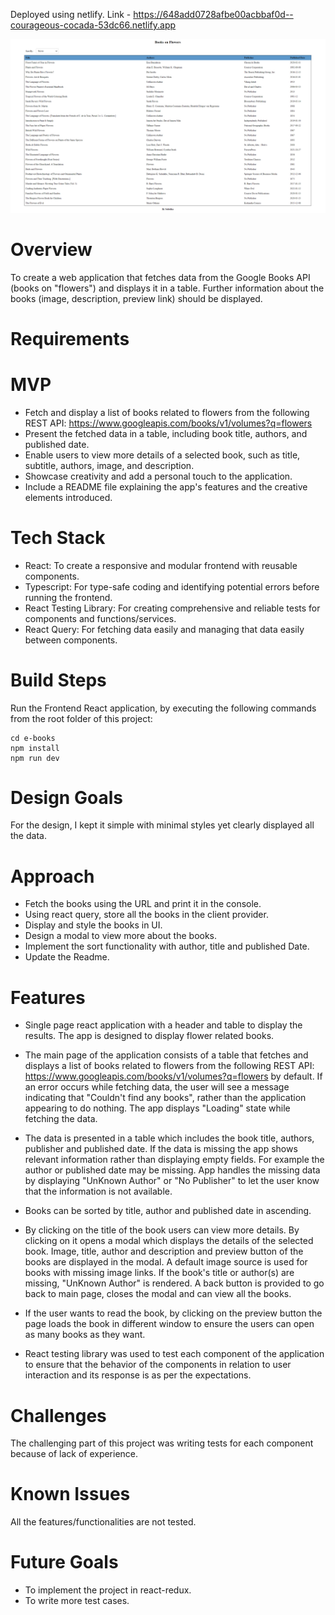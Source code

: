 Deployed using netlify. Link - https://648add0728afbe00acbbaf0d--courageous-cocada-53dc66.netlify.app

![Alt Text](public\e-books-test.png)

# Overview
To create a web application that fetches data from the Google Books API (books on "flowers") and displays it in a table. Further information about the books (image, description, preview link) should be displayed. 

# Requirements
# MVP
* Fetch and display a list of books related to flowers from the following REST API: https://www.googleapis.com/books/v1/volumes?q=flowers
* Present the fetched data in a table, including book title, authors, and published date.
* Enable users to view more details of a selected book, such as title, subtitle, authors, image, and description.
* Showcase creativity and add a personal touch to the application.
* Include a README file explaining the app's features and the creative elements introduced.

# Tech Stack
* React: To create a responsive and modular frontend with reusable components.
* Typescript: For type-safe coding and identifying potential errors before running the frontend.
* React Testing Library: For creating comprehensive and reliable tests for components and functions/services.
* React Query: For fetching data easily and managing that data easily between components.

# Build Steps
Run the Frontend React application, by executing the following commands from the root folder of this project:

```
cd e-books
npm install
npm run dev
```


# Design Goals
For the design, I kept it simple with minimal styles yet clearly displayed all the data. 

# Approach
* Fetch the books using the URL and print it in the console.
* Using react query, store all the books in the client provider.
* Display and style the books in UI.
* Design a modal to view more about the books.
* Implement the sort functionality with author, title and published Date.
* Update the Readme.

# Features
* Single page react application with a header and table to display the results. The app is designed to display flower related books.

* The main page of the application consists of a table that fetches and displays a list of books related to flowers from the following REST API: https://www.googleapis.com/books/v1/volumes?q=flowers by default. If an error occurs while fetching data, the user will see a message indicating that "Couldn't find any books", rather than the application appearing to do nothing. The app displays "Loading" state while fetching the data.

* The data is presented in a table which includes the book title, authors, publisher and published date. If the data is missing the app shows relevant information rather than displaying empty fields. For example the author or published date may be missing. App handles the missing data by displaying "UnKnown Author" or "No Publisher" to let the user know that the information is not available.

* Books can be sorted by title, author and published date in ascending. 

* By clicking on the title of the book users can view more details. By clicking on it opens a modal which displays the details of the selected book. Image, title, author and description and preview button of the books are displayed in the modal. A default image source is used for books with missing image links. If the book's title or author(s) are missing, "UnKnown Author" is rendered. A back button is provided to go back to main page, closes the modal and can view all the books.

* If the user wants to read the book, by clicking on the preview button the page loads the book in different window to ensure the users can open as many books as they want.

* React testing library was used to test each component of the application to ensure that the behavior of the components in relation to user interaction and its response is as per the expectations.


# Challenges

The challenging part of this project was writing tests for each component because of lack of experience.

# Known Issues
All the features/functionalities are not tested.

# Future Goals
* To implement the project in react-redux.
* To write more test cases.

